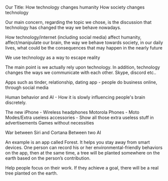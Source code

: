 Our Title: How technology changes humanity
    How society changes technology

Our main concern, regarding the topic we chose, is the discussion that technology has changed the way we behave nowadays.

How technology/internet (including social media) affect humanity,  affect/manipulate  our brain, the way we behave towards society, in our daily lives, what could be the consequences that may happen in the nearly future

We use technology as a way to escape reality

 The main point is we actually rely upon technology. In addition, technology changes the ways we communicate with each other.  Skype, discord etc..

Apps such as tinder, relationship, dating app - people do business online, through social media

Human behavior and AI - How it is slowly influencing people's brain discretely.  

The new iPhone - Wireless headphones
Motorola Phones - Moto Modes/Extra useless accessories - Show all those extra useless stuff in advertisements 
Games without necessities

War between Siri and Cortana
Between two AI

An example is an app called  Forest. It helps you stay away from smart devices. One person can record his or her environmental-friendly behaviors on the app, then at the same time, a tree will be planted somewhere on the earth based on the person’s contribution.

Help people focus on their work. If they achieve a goal, there will be a real tree planted on the earth.
